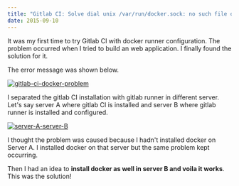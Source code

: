 ```yaml
---
title: "Gitlab CI: Solve dial unix /var/run/docker.sock: no such file or directory"
date: 2015-09-10
---
```


It was my first time to try Gitlab CI with docker runner configuration. The problem occurred when I tried to build an web application. I finally found the solution for it.

The error message was shown below.

[![gitlab-ci-docker-problem](images/gitlab-ci-docker-problem.jpg)](http://budiirawan.com/wp-content/uploads/2015/09/gitlab-ci-docker-problem.jpg)

I separated the gitlab CI installation with gitlab runner in different server. Let's say server A where gitlab CI is installed and server B where gitlab runner is installed and configured.

[![server-A-server-B](images/server-A-server-B.png)](http://budiirawan.com/wp-content/uploads/2015/09/server-A-server-B.png)

I thought the problem was caused because I hadn't installed docker on Server A. I installed docker on that server but the same problem kept occurring.

Then I had an idea to **install docker as well in server B and voila it works**. This was the solution!
